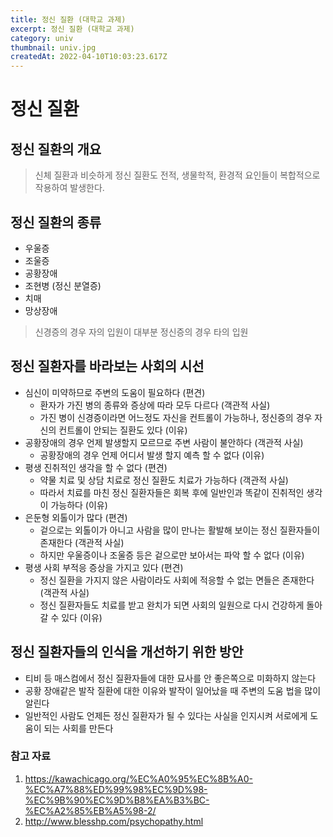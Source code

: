 ```yaml
---
title: 정신 질환 (대학교 과제)
excerpt: 정신 질환 (대학교 과제)
category: univ
thumbnail: univ.jpg
createdAt: 2022-04-10T10:03:23.617Z
---
```

# 정신 질환

## 정신 질환의 개요
> 신체 질환과 비슷하게 정신 질환도 전적, 생물학적, 환경적 요인들이 복합적으로 작용하여 발생한다. 

## 정신 질환의 종류
* 우울증
* 조울증
* 공황장애
* 조현병 (정신 분열증)
* 치매
* 망상장애

> 신경증의 경우 자의 입원이 대부분
정신증의 경우 타의 입원

## 정신 질환자를 바라보는 사회의 시선
* 심신이 미약하므로 주변의 도움이 필요하다 (편견)
	* 환자가 가진 병의 종류와 증상에 따라 모두 다르다 (객관적 사실)
    * 가진 병이 신경증이라면 어느정도 자신을 컨트롤이 가능하나, 정신증의 경우 자신의 컨트롤이 안되는 질환도 있다 (이유)
* 공황장애의 경우 언제 발생할지 모르므로 주변 사람이 불안하다 (객관적 사실)
	* 공황장애의 경우 언제 어디서 발생 할지 예측 할 수 없다 (이유)
* 평생 진취적인 생각을 할 수 없다 (편견)
	* 약물 치료 및 상담 치료로 정신 질환도 치료가 가능하다 (객관적 사실)
    * 따라서 치료를 마친 정신 질환자들은 회복 후에 일반인과 똑같이 진취적인 생각이 가능하다 (이유)
* 은둔형 외톨이가 많다 (편견)
	* 겉으로는 외톨이가 아니고 사람을 많이 만나는 활발해 보이는 정신 질환자들이 존재한다 (객관적 사실)
    * 하지만 우울증이나 조울증 등은 겉으로만 보아서는 파악 할 수 없다 (이유)
* 평생 사회 부적응 증상을 가지고 있다 (편견)
	* 정신 질환을 가지지 않은 사람이라도 사회에 적응할 수 없는 면들은 존재한다 (객관적 사실)
    * 정신 질환자들도 치료를 받고 완치가 되면 사회의 일원으로 다시 건강하게 돌아갈 수 있다 (이유)
    
## 정신 질환자들의 인식을 개선하기 위한 방안
* 티비 등 매스컴에서 정신 질환자들에 대한 묘사를 안 좋은쪽으로 미화하지 않는다
* 공황 장애같은 발작 질환에 대한 이유와 발작이 일어났을 때 주변의 도움 법을 많이 알린다
* 일반적인 사람도 언제든 정신 질환자가 될 수 있다는 사실을 인지시켜 서로에게 도움이 되는 사회를 만든다



### 참고 자료
1. https://kawachicago.org/%EC%A0%95%EC%8B%A0-%EC%A7%88%ED%99%98%EC%9D%98-%EC%9B%90%EC%9D%B8%EA%B3%BC-%EC%A2%85%EB%A5%98-2/
2. http://www.blesshp.com/psychopathy.html